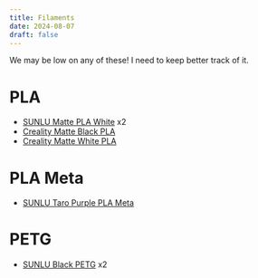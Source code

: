 ```yaml
---
title: Filaments
date: 2024-08-07
draft: false
---
```


We may be low on any of these! I need to keep better track of it.

# PLA

* [SUNLU Matte PLA White](https://www.amazon.ca/gp/product/B0C9Q2BN49) x2
* [Creality Matte Black PLA](https://www.canadacomputers.com/product_info.php?cPath=7086_5862&item_id=230622)
* [Creality Matte White PLA](https://www.canadacomputers.com/product_info.php?cPath=7086_5862&item_id=230621)

# PLA Meta

* [SUNLU Taro Purple PLA Meta](https://www.canadacomputers.com/product_info.php?cPath=5949_5862&item_id=253018&language=en)

# PETG

* [SUNLU Black PETG](https://www.amazon.ca/gp/product/B0B99M3D9B) x2